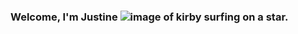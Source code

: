 ### Welcome, I'm Justine ![image of kirby surfing on a star.](https://www.deviantart.com/greenstarlover/art/Kirby-on-a-Warp-Star-gif-899709856)

<!--
**jazangara/jazangara** is a ✨ _special_ ✨ repository because its `README.md` (this file) appears on your GitHub profile.

Here are some ideas to get you started:

- 🔭 I’m currently working on ...
- 🌱 I’m currently learning ...
- 👯 I’m looking to collaborate on ...
- 🤔 I’m looking for help with ...
- 💬 Ask me about ...
- 📫 How to reach me: ...
- 😄 Pronouns: ...
- ⚡ Fun fact: ...
-->
